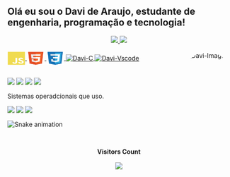 ## Olá eu sou o Davi de Araujo, estudante de engenharia, programação e tecnologia!
<div align="center">
  <a href="https://github.com/daviaraujobr">
  <img height="165em" src="https://github-readme-stats.vercel.app/api?username=daviaraujobr&show_icons=true&theme=dark&include_all_commits=true&count_private=true"/>     <img height="165em" src="https://github-readme-stats.vercel.app/api/top-langs/?username=daviaraujobr&layout=compact&langs_count=7&theme=dark"/>
</div>
<div style="display: inline_block"><br>
  <img align="center" alt="Davi-Js" height="30" width="40" src="https://raw.githubusercontent.com/devicons/devicon/master/icons/javascript/javascript-plain.svg">
  <img align="center" alt="Davi-HTML" height="30" width="40" src="https://raw.githubusercontent.com/devicons/devicon/master/icons/html5/html5-original.svg">
  <img align="center" alt="Davi-CSS" height="30" width="40" src="https://raw.githubusercontent.com/devicons/devicon/master/icons/css3/css3-original.svg">
  <img align="center" alt="Davi-C" height="30" width="40" src="https://cdn.jsdelivr.net/gh/devicons/devicon/icons/c/c-original.svg" />
  <img align="center" alt="Davi-Vscode" height="30" width="40" src="https://cdn.jsdelivr.net/gh/devicons/devicon/icons/vscode/vscode-original.svg" />
  <img align="right" alt="Davi-Imagem" height="150" style="border-radius:70px;" src="https://avatars.githubusercontent.com/u/84422077?s=400&u=6535ccc0d8b6bd81e0b8732d48cc62829352a828&v=4">
</div>
  
  ##
 
<div> 
  <a href="https://www.instagram.com/daviaraujo_zs/" target="_blank"><img src="https://img.shields.io/badge/-Instagram-%23E4405F?style=for-the-badge&logo=instagram&logoColor=white" target="_blank"></a>  
 <a href="https://discord.gg/J E A N M#2227" target="_blank"><img src="https://img.shields.io/badge/Discord-7289DA?style=for-the-badge&logo=discord&logoColor=white" target="_blank"></a> 
  <a href = "mailto:daviaraujobr@gmail.com"><img src="https://img.shields.io/badge/-Gmail-%23333?style=for-the-badge&logo=gmail&logoColor=white" target="_blank"></a>
  <a href="https://www.linkedin.com/in/davi-de-araujo-5b3942212/" target="_blank"><img src="https://img.shields.io/badge/-LinkedIn-%230077B5?style=for-the-badge&logo=linkedin&logoColor=white" target="_blank"></a>
  
 Sistemas operadcionais que uso.
  <div>
  <a href="https://www.microsoft.com/pt-br/windows/?r=1" target="_blank"><img src="https://img.shields.io/badge/Windows-0078D6?style=for-the-badge&logo=windows&logoColor=white"></a>
    <a href="https://www.apple.com/br/" target="_blank"><img src="https://img.shields.io/badge/mac%20os-000000?style=for-the-badge&logo=apple&logoColor=white"></a>
    <a href="https://www.apple.com/br/ios/ios-15/" target="_blank"><img src="https://img.shields.io/badge/iOS-000000?style=for-the-badge&logo=ios&logoColor=white"></a>
  </div>
 
 
  ![Snake animation](https://github.com/daviaraujobr/daviaraujobr/blob/output/github-contribution-grid-snake.svg)
  
  <div align="center">
<br><p align="centre"><b>Visitors Count</b></p>  
<p align="center"><img align="center" src="https://profile-counter.glitch.me/{daviaraujobr}/count.svg" /></p> 
<br></div>
 
</div>
